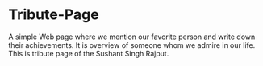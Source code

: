 # Tribute-Page
A simple Web page where we mention our favorite person and write down their achievements. It is overview of someone whom we admire in our life. This is tribute page of the Sushant Singh Rajput.
